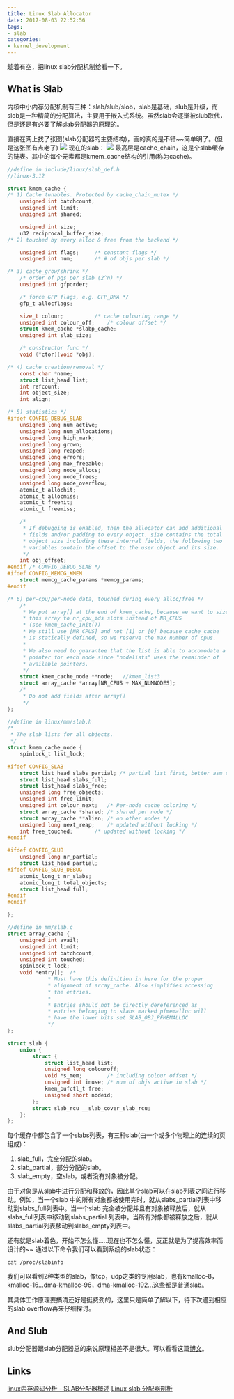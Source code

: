 ```yaml
---
title: Linux Slab Allocator
date: 2017-08-03 22:52:56
tags:
- slab
categories:
- kernel_development
---
```


趁着有空，把linux slab分配机制给看一下。

## What is Slab
内核中小内存分配机制有三种：slab/slub/slob，slab是基础，slub是升级，而slob是一种精简的分配算法，主要用于嵌入式系统。虽然slab会逐渐被slub取代，但是还是有必要了解slab分配器的原理的。
<!-- more -->
直接在网上找了张图(slab分配器的主要结构)，画的真的是不错~~简单明了。(但是这张图有点老了)
<img src="http://of38fq57s.bkt.clouddn.com/slab-cache.gif">
现在的slab：
<img src="http://of38fq57s.bkt.clouddn.com/newslab.PNG">
最高层是cache_chain，这是个slab缓存的链表。其中的每个元素都是kmem_cache结构的引用(称为cache)。
```c
//define in include/linux/slab_def.h
//linux-3.12

struct kmem_cache {
/* 1) Cache tunables. Protected by cache_chain_mutex */
	unsigned int batchcount;
	unsigned int limit;
	unsigned int shared;

	unsigned int size;
	u32 reciprocal_buffer_size;
/* 2) touched by every alloc & free from the backend */

	unsigned int flags;		/* constant flags */
	unsigned int num;		/* # of objs per slab */

/* 3) cache_grow/shrink */
	/* order of pgs per slab (2^n) */
	unsigned int gfporder;

	/* force GFP flags, e.g. GFP_DMA */
	gfp_t allocflags;

	size_t colour;			/* cache colouring range */
	unsigned int colour_off;	/* colour offset */
	struct kmem_cache *slabp_cache;
	unsigned int slab_size;

	/* constructor func */
	void (*ctor)(void *obj);

/* 4) cache creation/removal */
	const char *name;
	struct list_head list;
	int refcount;
	int object_size;
	int align;

/* 5) statistics */
#ifdef CONFIG_DEBUG_SLAB
	unsigned long num_active;
	unsigned long num_allocations;
	unsigned long high_mark;
	unsigned long grown;
	unsigned long reaped;
	unsigned long errors;
	unsigned long max_freeable;
	unsigned long node_allocs;
	unsigned long node_frees;
	unsigned long node_overflow;
	atomic_t allochit;
	atomic_t allocmiss;
	atomic_t freehit;
	atomic_t freemiss;

	/*
	 * If debugging is enabled, then the allocator can add additional
	 * fields and/or padding to every object. size contains the total
	 * object size including these internal fields, the following two
	 * variables contain the offset to the user object and its size.
	 */
	int obj_offset;
#endif /* CONFIG_DEBUG_SLAB */
#ifdef CONFIG_MEMCG_KMEM
	struct memcg_cache_params *memcg_params;
#endif

/* 6) per-cpu/per-node data, touched during every alloc/free */
	/*
	 * We put array[] at the end of kmem_cache, because we want to size
	 * this array to nr_cpu_ids slots instead of NR_CPUS
	 * (see kmem_cache_init())
	 * We still use [NR_CPUS] and not [1] or [0] because cache_cache
	 * is statically defined, so we reserve the max number of cpus.
	 *
	 * We also need to guarantee that the list is able to accomodate a
	 * pointer for each node since "nodelists" uses the remainder of
	 * available pointers.
	 */
	struct kmem_cache_node **node;   //kmem_list3
	struct array_cache *array[NR_CPUS + MAX_NUMNODES];
	/*
	 * Do not add fields after array[]
	 */
};

//define in linux/mm/slab.h
/*
 * The slab lists for all objects.
 */
struct kmem_cache_node {
	spinlock_t list_lock;

#ifdef CONFIG_SLAB
	struct list_head slabs_partial;	/* partial list first, better asm code */
	struct list_head slabs_full;
	struct list_head slabs_free;
	unsigned long free_objects;
	unsigned int free_limit;
	unsigned int colour_next;	/* Per-node cache coloring */
	struct array_cache *shared;	/* shared per node */
	struct array_cache **alien;	/* on other nodes */
	unsigned long next_reap;	/* updated without locking */
	int free_touched;		/* updated without locking */
#endif

#ifdef CONFIG_SLUB
	unsigned long nr_partial;
	struct list_head partial;
#ifdef CONFIG_SLUB_DEBUG
	atomic_long_t nr_slabs;
	atomic_long_t total_objects;
	struct list_head full;
#endif
#endif

};

//define in mm/slab.c
struct array_cache {
	unsigned int avail;
	unsigned int limit;
	unsigned int batchcount;
	unsigned int touched;
	spinlock_t lock;
	void *entry[];	/*
			 * Must have this definition in here for the proper
			 * alignment of array_cache. Also simplifies accessing
			 * the entries.
			 *
			 * Entries should not be directly dereferenced as
			 * entries belonging to slabs marked pfmemalloc will
			 * have the lower bits set SLAB_OBJ_PFMEMALLOC
			 */
};

struct slab {
	union {
		struct {
			struct list_head list;
			unsigned long colouroff;
			void *s_mem;		/* including colour offset */
			unsigned int inuse;	/* num of objs active in slab */
			kmem_bufctl_t free;
			unsigned short nodeid;
		};
		struct slab_rcu __slab_cover_slab_rcu;
	};
};
```

每个缓存中都包含了一个slabs列表，有三种slab(由一个或多个物理上的连续的页组成)：
1. slab_full，完全分配的slab。
2. slab_partial，部分分配的slab。
3. slab_empty，空slab，或者没有对象被分配。

由于对象是从slab中进行分配和释放的，因此单个slab可以在slab列表之间进行移动。例如，当一个slab 中的所有对象都被使用完时，就从slabs_partial列表中移动到slabs_full列表中。当一个slab 完全被分配并且有对象被释放后，就从slabs_full列表中移动到slabs_partial 列表中。当所有对象都被释放之后，就从slabs_partial列表移动到slabs_empty列表中。

还有就是slab着色，开始不怎么懂.....现在也不怎么懂，反正就是为了提高效率而设计的~~
通过以下命令我们可以看到系统的slab状态：
```
cat /proc/slabinfo
```
我们可以看到2种类型的slab，像tcp，udp之类的专用slab，也有kmalloc-8，kmalloc-16...dma-kmalloc-96，dma-kmalloc-192...这些都是普通slab。

其具体工作原理要搞清还好是挺费劲的，这里只是简单了解以下，待下次遇到相应的slab overflow再来仔细探讨。

## And Slub
slub分配器跟slab分配器总的来说原理相差不是很大。可以看看这篇[博文](http://www.cnblogs.com/tolimit/p/4654109.html)。

## Links
[linux内存源码分析 - SLAB分配器概述](http://www.cnblogs.com/tolimit/p/4566189.html)
[Linux slab 分配器剖析](https://www.ibm.com/developerworks/cn/linux/l-linux-slab-allocator/)

